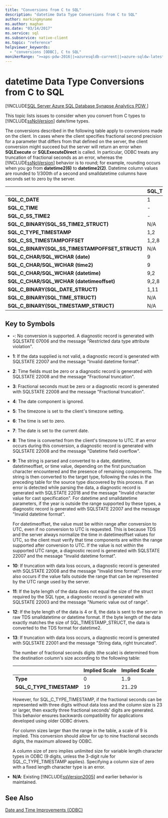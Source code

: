 ```yaml
---
title: "Conversions from C to SQL"
description: "datetime Data Type Conversions from C to SQL"
author: markingmyname
ms.author: maghan
ms.date: "03/14/2017"
ms.service: sql
ms.subservice: native-client
ms.topic: "reference"
helpviewer_keywords:
  - "conversions [ODBC], C to SQL"
monikerRange: ">=aps-pdw-2016||=azuresqldb-current||=azure-sqldw-latest||>=sql-server-2016||>=sql-server-linux-2017||=azuresqldb-mi-current"
---
```

# datetime Data Type Conversions from C to SQL
[!INCLUDE[SQL Server Azure SQL Database Synapse Analytics PDW ](../../includes/applies-to-version/sql-asdb-asdbmi-asa-pdw.md)]

  This topic lists issues to consider when you convert from C types to [!INCLUDE[ssNoVersion](../../includes/ssnoversion-md.md)] date/time types.  
  
 The conversions described in the following table apply to conversions made on the client. In cases where the client specifies fractional second precision for a parameter that differs from that defined on the server, the client conversion might succeed but the server will return an error when **SQLExecute** or **SQLExecuteDirect** is called. In particular, ODBC treats any truncation of fractional seconds as an error, whereas the [!INCLUDE[ssNoVersion](../../includes/ssnoversion-md.md)] behavior is to round; for example, rounding occurs when you go from **datetime2(6)** to **datetime2(2)**. Datetime column values are rounded to 1/300th of a second and smalldatetime columns have seconds set to zero by the server.  
  
|   | SQL_TYPE_DATE | SQL_TYPE_TIME | SQL_SS_TIME2 | SQL_TYPE_TIMESTAMP | SQL_SS_TIMSTAMPOFFSET | SQL_CHAR | SQL_WCHAR |
| - | ------------- | ------------- | ------------ | ------------------ | --------------------- | -------- | --------- |
| **SQL_C_DATE** |1|-|-|1,6|1,5,6|1,13|1,13|  
| **SQL_C_TIME** |-|1|1|1,7|1,5,7|1,13|1,13|  
| **SQL_C_SS_TIME2** |-|1,3|1,10|1,7|1,5,7|1,13|1,13|  
| **SQL_C_BINARY(SQL_SS_TIME2_STRUCT)** |N/A|N/A|1,10,11|N/A|N/A|N/A|N/A|  
| **SQL_C_TYPE_TIMESTAMP** |1,2|1,3,4|1,4,10|1,10|1,5,10|1,13|1,13|  
| **SQL_C_SS_TIMESTAMPOFFSET** |1,2,8|1,3,4,8|1,4,8,10|1,8,10|1,10|1,13|1,13|  
| **SQL_C_BINARY(SQL_SS_TIMESTAMPOFFSET_STRUCT)** |N/A|N/A|N/A|N/A|1,10,11|N/A|N/A|  
| **SQL_C_CHAR/SQL_WCHAR (date)** |9|9|9|9,6|9,5,6|N/A|N/A|  
| **SQL_C_CHAR/SQL_WCHAR (time2)** |9|9,3|9,10|9,7,10|9,5,7,10|N/A|N/A|  
| **SQL_C_CHAR/SQL_WCHAR (datetime)** |9,2|9,3,4|9,4,10|9,10|9,5,10|N/A|N/A|  
| **SQL_C_CHAR/SQL_WCHAR (datetimeoffset)** |9,2,8|9,3,4,8|9,4,8,10|9,8,10|9,10|N/A|N/A|  
| **SQL_C_BINARY(SQL_DATE_STRUCT)** |1,11|N/A|N/A|N/A|N/A|N/A|N/A|  
| **SQL_C_BINARY(SQL_TIME_STRUCT)** |N/A|N/A|N/A|N/A|N/A|N/A|N/A|  
| **SQL_C_BINARY(SQL_TIMESTAMP_STRUCT)** |N/A|N/A|N/A|N/A|N/A|N/A|N/A|  
  
## Key to Symbols  
  
-   **-**: No conversion is supported. A diagnostic record is generated with SQLSTATE 07006 and the message "Restricted data type attribute violation".  
  
-   **1**: If the data supplied is not valid, a diagnostic record is generated with SQLSTATE 22007 and the message "Invalid datetime format".  
  
-   **2**: Time fields must be zero or a diagnostic record is generated with SQLSTATE 22008 and the message "Fractional truncation".  
  
-   **3**: Fractional seconds must be zero or a diagnostic record is generated with SQLSTATE 22008 and the message "Fractional truncation".  
  
-   **4**: The date component is ignored.  
  
-   **5**: The timezone is set to the client's timezone setting.  
  
-   **6**: The time is set to zero.  
  
-   **7**: The date is set to the current date.  
  
-   **8**: The time is converted from the client's timezone to UTC. If an error occurs during this conversion, a diagnostic record is generated with SQLSTATE 22008 and the message "Datetime field overflow".  
  
-   **9**: The string is parsed and converted to a date, datetime, datetimeoffset, or time value, depending on the first punctuation character encountered and the presence of remaining components. The string is then converted to the target type, following the rules in the preceding table for the source type discovered by this process. If an error is detected while parsing the data, a diagnostic record is generated with SQLSTATE 22018 and the message "Invalid character value for cast specification". For datetime and smalldatetime parameters, if the year is outside the range supported by these types, a diagnostic record is generated with SQLSTATE 22007 and the message "Invalid datetime format".  
  
     For datetimeoffset, the value must be within range after conversion to UTC, even if no conversion to UTC is requested. This is because TDS and the server always normalize the time in datetimeoffset values for UTC, so the client must verify that time components are within the range supported after conversion to UTC. If the value is not within the supported UTC range, a diagnostic record is generated with SQLSTATE 22007 and the message "Invalid datetime format".  
  
-   **10**: If truncation with data loss occurs, a diagnostic record is generated with SQLSTATE 22008 and the message "Invalid time format". This error also occurs if the value falls outside the range that can be represented by the UTC range used by the server.  
  
-   **11**: If the byte length of the data does not equal the size of the struct required by the SQL type, a diagnostic record is generated with SQLSTATE 22003 and the message "Numeric value out of range".  
  
-   **12**: If the byte length of the data is 4 or 8, the data is sent to the server in raw TDS smalldatetime or datetime format. If the byte length of the data exactly matches the size of SQL_TIMESTAMP_STRUCT, the data is converted to the TDS format for datetime2.  
  
-   **13**: If truncation with data loss occurs, a diagnostic record is generated with SQLSTATE 22001 and the message "String data, right truncated".  
  
     The number of fractional seconds digits (the scale) is determined from the destination column's size according to the following table:  
  
    |   | Implied Scale | Implied Scale |
    | - | ------------- | ------------- |
    | **Type** | 0 | 1..9 |  
    |**SQL_C_TYPE_TIMESTAMP** |19|21..29|  
  
     However, for SQL_C_TYPE_TIMESTAMP, if the fractional seconds can be represented with three digits without data loss and the column size is 23 or larger, then exactly three fractional seconds' digits are generated. This behavior ensures backwards compatibility for applications developed using older ODBC drivers.  
  
     For column sizes larger than the range in the table, a scale of 9 is implied. This conversion should allow for up to nine fractional seconds digits, the maximum allowed by ODBC.  
  
     A column size of zero implies unlimited size for variable length character types in ODBC (9 digits, unless the 3-digit rule for SQL_C_TYPE_TIMESTAMP applies). Specifying a column size of zero with a fixed length character type is an error.  
  
-   **N/A**: Existing [!INCLUDE[ssVersion2005](../../includes/ssversion2005-md.md)] and earlier behavior is maintained.  
  
## See Also  
 [Date and Time Improvements &#40;ODBC&#41;](../../relational-databases/native-client-odbc-date-time/date-and-time-improvements-odbc.md)  
  
  
